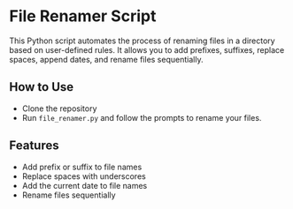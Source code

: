 # File Renamer Script

This Python script automates the process of renaming files in a directory based on user-defined rules. It allows you to add prefixes, suffixes, replace spaces, append dates, and rename files sequentially.

## How to Use

- Clone the repository
- Run `file_renamer.py` and follow the prompts to rename your files.

## Features

- Add prefix or suffix to file names
- Replace spaces with underscores
- Add the current date to file names
- Rename files sequentially

